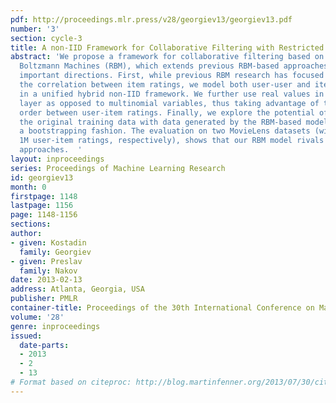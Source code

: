 ```yaml
---
pdf: http://proceedings.mlr.press/v28/georgiev13/georgiev13.pdf
number: '3'
section: cycle-3
title: A non-IID Framework for Collaborative Filtering with Restricted Boltzmann Machines
abstract: 'We propose a framework for collaborative filtering based on Restricted
  Boltzmann Machines (RBM), which extends previous RBM-based approaches in several
  important directions. First, while previous RBM research has focused on modeling
  the correlation between item ratings, we model both user-user and item-item correlations
  in a unified hybrid non-IID framework. We further use real values in the visible
  layer as opposed to multinomial variables, thus taking advantage of the natural
  order between user-item ratings. Finally, we explore the potential of combining
  the original training data with data generated by the RBM-based model itself in
  a bootstrapping fashion. The evaluation on two MovieLens datasets (with 100K and
  1M user-item ratings, respectively), shows that our RBM model rivals the best previously-proposed
  approaches.  '
layout: inproceedings
series: Proceedings of Machine Learning Research
id: georgiev13
month: 0
firstpage: 1148
lastpage: 1156
page: 1148-1156
sections: 
author:
- given: Kostadin
  family: Georgiev
- given: Preslav
  family: Nakov
date: 2013-02-13
address: Atlanta, Georgia, USA
publisher: PMLR
container-title: Proceedings of the 30th International Conference on Machine Learning
volume: '28'
genre: inproceedings
issued:
  date-parts:
  - 2013
  - 2
  - 13
# Format based on citeproc: http://blog.martinfenner.org/2013/07/30/citeproc-yaml-for-bibliographies/
---
```

